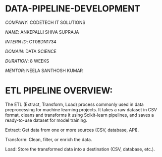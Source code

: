# DATA-PIPELINE-DEVELOPMENT

*COMPANY*: CODETECH IT SOLUTIONS

*NAME*: ANKEPALLI SHIVA SUPRAJA

*INTERN ID*: CT08DN1734

*DOMAIN*: DATA SCIENCE

*DURATION*: 8 WEEKS

*MENTOR*: NEELA SANTHOSH KUMAR

# ETL PIPELINE OVERVIEW:

The ETL (Extract, Transform, Load) process commonly used in data preprocessing for machine learning projects. It takes a raw dataset in CSV format, cleans and transforms it using Scikit-learn pipelines, and saves a ready-to-use dataset for model training.

Extract: Get data from one or more sources (CSV, database, API).

Transform: Clean, filter, or enrich the data.

Load: Store the transformed data into a destination (CSV, database, etc.).

# 




